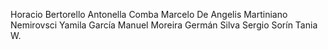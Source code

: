 Horacio Bertorello
Antonella Comba
Marcelo De Angelis
Martiniano Nemirovsci
Yamila García
Manuel Moreira
Germán Silva
Sergio Sorín
Tania W.
